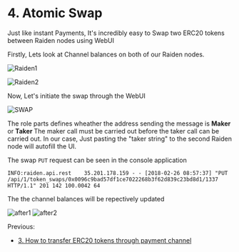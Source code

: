 <h1>4. Atomic Swap </h1>

Just like instant Payments, It's incredibly easy to Swap two ERC20 tokens between Raiden nodes using WebUI 


Firstly, Lets look at Channel balances on both of our Raiden nodes.

![Raiden1](https://github.com/dopetard/Raiden-ERC20-Atomic-Swap-POC-/blob/master/before1.png)

![Raiden2](https://github.com/dopetard/Raiden-ERC20-Atomic-Swap-POC-/blob/master/before2.png)

Now, Let's initiate the swap through the WebUI

![SWAP](https://github.com/dopetard/Raiden-ERC20-Atomic-Swap-POC-/blob/master/Screen%20Shot%202018-02-26%20at%204.55.40%20PM.png)

The role parts defines wheather the address sending the message is <b> Maker </b> or <b> Taker </b> The maker call must be carried out before the taker call can be carried out. In our case, Just pasting the "taker string" to the second Raiden node will autofill the UI. 

The swap `PUT` request can be seen in the console application

`INFO:raiden.api.rest    35.201.178.159 - - [2018-02-26 08:57:37] "PUT /api/1/token_swaps/0x0096c9bad57df1ce7022268b3f62d839c23bd8d1/1337 HTTP/1.1" 201 142 100.0042
64 `

The the channel balances will be repectively updated

![after1](https://github.com/dopetard/Raiden-ERC20-Atomic-Swap-POC-/blob/master/after1.png)
![after2](https://github.com/dopetard/Raiden-ERC20-Atomic-Swap-POC-/blob/master/after2.png)

Previous:
* [3. How to transfer ERC20 tokens through payment channel](https://github.com/dopetard/Raiden-ERC20-Atomic-Swap-POC-/blob/master/TransferTokens.md)
